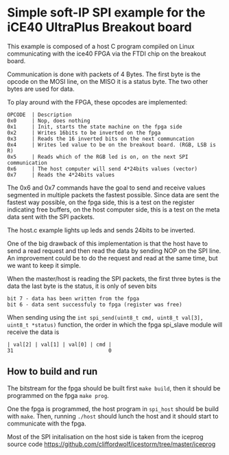 # Simple soft-IP SPI example for the iCE40 UltraPlus Breakout board

This example is composed of a host C program compiled on Linux communicating with the ice40 FPGA via the FTDI chip on the breakout board.

Communication is done with packets of 4 Bytes.
The first byte is the opcode on the MOSI line, on the MISO it is a status byte.
The two other bytes are used for data.

To play around with the FPGA, these opcodes are implemented:

```
OPCODE  | Description
0x0     | Nop, does nothing
0x1     | Init, starts the state machine on the fpga side
0x2     | Writes 16bits to be inverted on the fpga
0x3     | Reads the 16 inverted bits on the next communcation
0x4     | Writes led value to be on the breakout board. (RGB, LSB is R)
0x5     | Reads which of the RGB led is on, on the next SPI communication
0x6     | The host computer will send 4*24bits values (vector)
0x7     | Reads the 4*24bits values
```

The 0x6 and 0x7 commands have the goal to send and receive values segmented in multiple
packets the fastest possible. Since data are sent the fastest way possible, on the fpga side, this is a test on the register indicating
free buffers, on the host computer side, this is a test on the meta data sent with
the SPI packets.

The host.c example lights up leds and sends 24bits to be inverted.

One of the big drawback of this implementation is that the host have to send a read request
and then read the data by sending NOP on the SPI line. An improvement could be to do the
request and read at the same time, but we want to keep it simple.

When the master/host is reading the SPI packets, the first three bytes is the data
the last byte is the status, it is only of seven bits
```
bit 7 - data has been written from the fpga
bit 6 - data sent successfuly to fpga (register was free)
```

When sending using the ``int spi_send(uint8_t cmd, uint8_t val[3], uint8_t *status)`` function,
the order in which the fpga spi_slave module will receive the data is
```
| val[2] | val[1] | val[0] | cmd |
31                               0
```

## How to build and run

The bitstream for the fpga should be built first `make build`, then it should be programmed on the fpga `make prog`.

One the fpga is programmed, the host program in `spi_host` should be build with `make`.
Then, running `./host` should lunch the host and it should start to communicate with the fpga.

Most of the SPI initalisation on the host side is taken from the iceprog source code
https://github.com/cliffordwolf/icestorm/tree/master/iceprog
